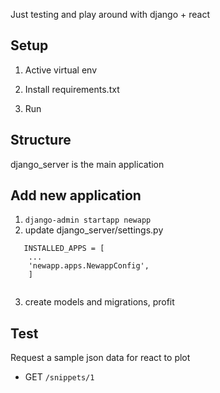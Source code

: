 Just testing and play around with django + react

## Setup 
1. Active virtual env

2. Install requirements.txt

3. Run

## Structure
django_server is the main application 


## Add new application
1. ```django-admin startapp newapp```
2. update django_server/settings.py
```
   INSTALLED_APPS = [
    ...
    'newapp.apps.NewappConfig',
    ]
    
```
3. create models and migrations, profit


## Test 
Request a sample json data for react to plot
- GET ``/snippets/1``
